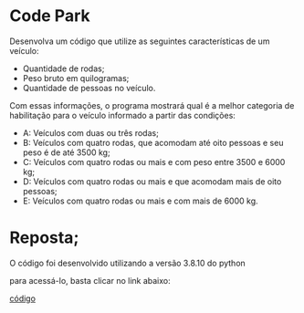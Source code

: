# Code Park

Desenvolva um código que utilize as seguintes características de um veículo:
- Quantidade de rodas;
- Peso bruto em quilogramas;
- Quantidade de pessoas no veículo.

Com essas informações, o programa mostrará qual é a melhor categoria de habilitação para o veículo informado a partir das condições:
- A: Veículos com duas ou três rodas;
- B: Veículos com quatro rodas, que acomodam até oito pessoas e seu peso é de até 3500 kg;
- C: Veículos com quatro rodas ou mais e com peso entre 3500 e 6000 kg;
- D: Veículos com quatro rodas ou mais e que acomodam mais de oito pessoas;
- E: Veículos com quatro rodas ou mais e com mais de 6000 kg.


# Reposta;

O código foi desenvolvido utilizando a versão 3.8.10 do python

para acessá-lo, basta clicar no link abaixo:

[código]()
